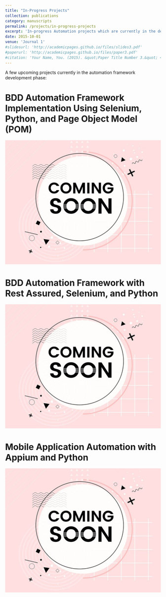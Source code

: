 ```yaml
---
title: "In-Progress Projects"
collection: publications
category: manuscripts
permalink: /projects/in-progress-projects
excerpt: 'In-progress Automation projects which are currently in the development phase.'
date: 2015-10-01
venue: 'Journal 1'
#slidesurl: 'http://academicpages.github.io/files/slides3.pdf'
#paperurl: 'http://academicpages.github.io/files/paper3.pdf'
#citation: 'Your Name, You. (2015). &quot;Paper Title Number 3.&quot; <i>Journal 1</i>. 1(3).'
---
```



A few upcoming projects currently in the automation framework development phase:

BDD Automation Framework Implementation Using Selenium, Python, and Page Object Model (POM)
======
<img src='/images/coming_soon.png' width="600" height="400">

BDD Automation Framework with Rest Assured, Selenium, and Python
======
<img src='/images/coming_soon.png' width="600" height="400">


Mobile Application Automation with Appium and Python
======
<img src='/images/coming_soon.png' width="600" height="400">